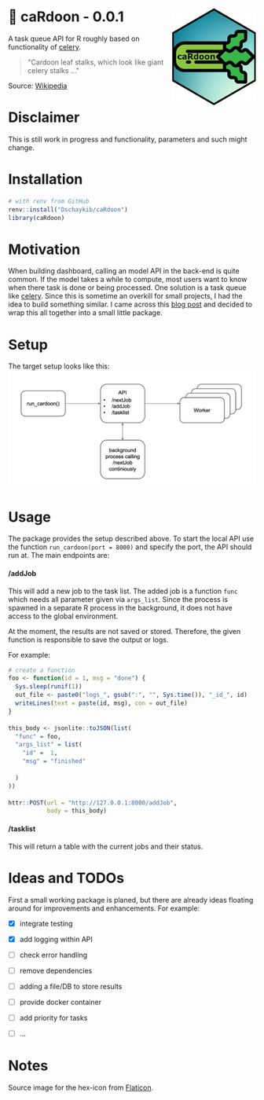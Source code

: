 # :leafy_green: caRdoon - 0.0.1 <img src="misc/cardoon.png" width=170 align="right" />

A task queue API for R roughly based on functionality of [celery](https://github.com/celery/celery).

> "Cardoon leaf stalks, which look like giant celery stalks ..."

Source: [Wikipedia](https://en.wikipedia.org/wiki/Cardoon)

# Disclaimer

This is still work in progress and functionality, parameters and such might change.

# Installation

``` R
# with renv from GitHub
renv::install("Dschaykib/caRdoon")
library(caRdoon)
```

# Motivation

When building dashboard, calling an model API in the back-end is quite common. If the model takes a while to compute, most users want to know when there task is done or being processed. One solution is a task queue like [celery](https://github.com/celery/celery). Since this is sometime an overkill for small projects, I had the idea to build something similar. I came across this [blog post](https://www.tidyverse.org/blog/2019/09/callr-task-q/) and decided to wrap this all together into a small little package.


# Setup

The target setup looks like this:
<img src="misc/target-setup.png" align="center" />


# Usage

The package provides the setup described above. To start the local API use the function `run_cardoon(port = 8000)` and specify the port, the API should run at.
The main endpoints are:

#### /addJob

This will add a new job to the task list. The added job is a function `func` which needs all parameter given via `args_list`. Since the process is spawned in a separate R process in the background, it does not have access to the global environment.

At the moment, the results are not saved or stored. Therefore, the given function is responsible to save the output or logs.

For example:

``` R
# create a function
foo <- function(id = 1, msg = "done") {
  Sys.sleep(runif(1))
  out_file <- paste0("logs_", gsub(":", "", Sys.time()), "_id_", id)
  writeLines(text = paste(id, msg), con = out_file)
}

this_body <- jsonlite::toJSON(list(
  "func" = foo,
  "args_list" = list(
    "id" =  1,
    "msg" = "finished"
    
  )
))

httr::POST(url = "http://127.0.0.1:8000/addJob",
           body = this_body)

```

#### /tasklist

This will return a table with the current jobs and their status.



# Ideas and TODOs

First a small working package is planed, but there are already ideas floating around for improvements and enhancements. For example:

- [x] integrate testing
- [x] add logging within API
- [ ] check error handling
- [ ] remove dependencies
- [ ] adding a file/DB to store results
- [ ] provide docker container
- [ ] add priority for tasks
- [ ] ...


# Notes

Source image for the hex-icon from [Flaticon](https://www.flaticon.com/free-icons/celery).


